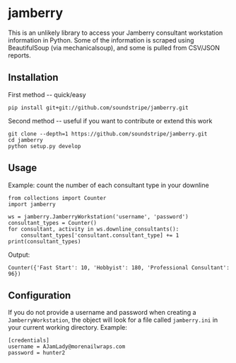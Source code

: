 # jamberry

This is an unlikely library to access your Jamberry consultant
workstation information in Python. Some of the information is 
scraped using BeautifulSoup (via mechanicalsoup), and some is
pulled from CSV/JSON reports.

## Installation

First method -- quick/easy

    pip install git+git://github.com/soundstripe/jamberry.git

Second method -- useful if you want to contribute or extend this work

    git clone --depth=1 https://github.com/soundstripe/jamberry.git
    cd jamberry
    python setup.py develop

## Usage

Example: count the number of each consultant type in your downline

    from collections import Counter
    import jamberry

    ws = jamberry.JamberryWorkstation('username', 'password')
    consultant_types = Counter()
    for consultant, activity in ws.downline_consultants():
        consultant_types['consultant.consultant_type] += 1
    print(consultant_types)

Output:

    Counter({'Fast Start': 10, 'Hobbyist': 180, 'Professional Consultant': 96})
    
## Configuration

If you do not provide a username and password when creating a
`JamberryWorkstation`, the object will look for a file called `jamberry.ini`
in your current working directory. Example:

    [credentials]
    username = AJamLady@morenailwraps.com
    password = hunter2
